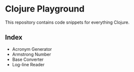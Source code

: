 # Clojure Playground
This repository contains code snippets for everything Clojure.

## Index
  - Acronym Generator
  - Armstrong Number
  - Base Converter
  - Log-line Reader
  
